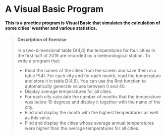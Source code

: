 
# A Visual Basic Program

**This is a practice program is Visual Basic that simulates the calculation of some cities' weather and various statistics.**

>#### Description of Exercise
>
>In a two-dimensional table D(4,6) the temperatures for four cities in the first half of 2019 are recorded by a meteorological station. To write a program that:
>
>* Read the names of the cities from the screen and save them in a table P(4). For each city and for each month, read the temperature and store it in table D(4,6). You can use the Rnd function to automatically generate values between 0 and 40.
>* Display average temperatures for all cities.
>* For each city calculate the number of months that the temperature was below 10 degrees and display it together with the name of the city.
>* Find and display the month with the highest temperatures as well as this value.
>* Find and display the cities whose average annual temperatures were higher than the average temperatures for all cities.
>
